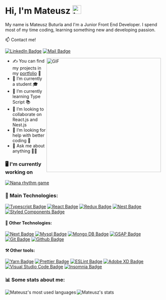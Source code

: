 # Hi, I'm Mateusz <img src="https://user-images.githubusercontent.com/1303154/88677602-1635ba80-d120-11ea-84d8-d263ba5fc3c0.gif" width="28px" alt="hi">

My name is Mateusz Buturla and I'm a Junior Front End Developer. I spend most of my time coding, learning something new and developing passion.

📫 Contact me!

[![LinkedIn Badge](https://img.shields.io/badge/-Mateusz_Buturla-0A66C2?style=flat&labelColor=0A66C2&logo=LinkedIn&logoColor=white)](https://www.linkedin.com/in/mateusz-buturla-4b22a6192/) [![Mail Badge](https://img.shields.io/badge/-2002mateuszbuturla-c0392b?style=flat&labelColor=c0392b&logo=gmail&logoColor=white)](mailto:2002mateuszbuturla@gmail.com)

 <img align="right" alt="GIF" src="https://avatars.githubusercontent.com/u/52802446?v=4" width="370" height="370" />

- ✍ You can find my projects in my [portfolio](https://mateuszbuturla.com) 📁
- 🔭 I’m currently a student 🎓
- 🌱 I’m currently learning Type Script 📚
- 👯 I’m looking to collaborate on React.js and Nest.js
- 🤔 I’m looking for help with better coding 💪
- 💬 Ask me about anything 🙋‍♂️

### 🖥️ I'm currently working on

<a href="https://github.com/mateuszbuturla/nana-rhythm-game">
<img alt="Nana rhythm game" src="https://github-readme-stats.vercel.app/api/pin/?username=mateuszbuturla&repo=rpg&theme=darcula" /></a>

### 🥇 Main Technologies:

[![Typescript Badge](https://img.shields.io/badge/-Typescript-007acc?style=for-the-badge&color=BA5F17&labelColor=black&logo=typescript&logoColor=BA5F17)](https://www.typescriptlang.org) [![React Badge](https://img.shields.io/badge/-React-007acc?style=for-the-badge&color=BA5F17&labelColor=black&logo=react&logoColor=BA5F17)](https://reactjs.org) [![Redux Badge](https://img.shields.io/badge/-Redux-007acc?style=for-the-badge&color=BA5F17&labelColor=black&logo=redux&logoColor=BA5F17)](https://reactjs.org) [![Nest Badge](https://img.shields.io/badge/-Nest-007acc?style=for-the-badge&color=BA5F17&labelColor=black&logo=nestjs&logoColor=BA5F17)](https://nestjs.com) [![Styled Components Badge](https://img.shields.io/badge/-Styled_Components-007acc?style=for-the-badge&color=BA5F17&labelColor=black&logo=styled-components&logoColor=BA5F17)](https://styled-components.com)

#### 🥈 Other Technologies:

[![Next Badge](https://img.shields.io/badge/-Next-007acc?style=for-the-badge&color=BA5F17&labelColor=black&logo=Next.js&logoColor=BA5F17)](https://nextjs.org) [![Mysql Badge](https://img.shields.io/badge/-Mysql-007acc?style=for-the-badge&color=BA5F17&labelColor=black&logo=Mysql&logoColor=BA5F17)](www.mysql.com) [![Mongo DB Badge](https://img.shields.io/badge/-Mongo_DB-007acc?style=for-the-badge&color=BA5F17&labelColor=black&logo=MongoDB&logoColor=BA5F17)](www.mongodb.com) [![GSAP Badge](https://img.shields.io/badge/-Gsap-007acc?style=for-the-badge&color=BA5F17&labelColor=black&logo=GreenSock&logoColor=BA5F17)](https://greensock.com/gsap/) [![Git Badge](https://img.shields.io/badge/-Git-007acc?style=for-the-badge&color=BA5F17&labelColor=black&logo=Git&logoColor=BA5F17)](https://git-scm.com) [![Github Badge](https://img.shields.io/badge/-Github-007acc?style=for-the-badge&color=BA5F17&labelColor=black&logo=GitHub&logoColor=BA5F17)](https://github.com)

#### ⚒️ Other tools:

[![Yarn Badge](https://img.shields.io/badge/-Yarn-007acc?style=for-the-badge&labelColor=black&color=BA5F17&logo=Yarn&logoColor=BA5F17)](https://yarnpkg.com) [![Prettier Badge](https://img.shields.io/badge/-Prettier-007acc?style=for-the-badge&labelColor=black&color=BA5F17&logo=Prettier&logoColor=BA5F17)](https://prettier.io) [![ESLint Badge](https://img.shields.io/badge/-ESLint-007acc?style=for-the-badge&labelColor=black&color=BA5F17&logo=ESLint&logoColor=BA5F17)](https://eslint.org) [![Adobe XD Badge](https://img.shields.io/badge/-Adobe_XD-007acc?style=for-the-badge&labelColor=black&color=BA5F17&logo=Adobe%20XD&logoColor=BA5F17)](https://www.adobe.com/pl/products/xd.html) [![Visual Studio Code Badge](https://img.shields.io/badge/-Visual_Studio_Code-007acc?style=for-the-badge&color=BA5F17&labelColor=black&logo=Visual%20Studio%20Code&logoColor=BA5F17)](https://code.visualstudio.com) [![Insomnia Badge](https://img.shields.io/badge/-Insomnia-007acc?style=for-the-badge&color=BA5F17&labelColor=black&logo=Insomnia&logoColor=BA5F17)](https://insomnia.rest)

### 📊 Some stats about me:

<img align="left" alt="Mateusz's most used languages" src="https://github-readme-stats.vercel.app/api/top-langs/?username=mateuszbuturla&theme=darcula" />

<img align="left" alt="Mateusz's stats" src="https://github-readme-stats.vercel.app/api/?username=mateuszbuturla&theme=darcula" />
